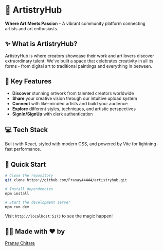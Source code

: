 # 🎨 ArtistryHub

**Where Art Meets Passion** - A vibrant community platform connecting artists and art enthusiasts.

## ✨ What is ArtistryHub?

ArtistryHub is where creators showcase their work and art lovers discover extraordinary talent. We've built a space that celebrates creativity in all its forms - from digital art to traditional paintings and everything in between.

## 🚀 Key Features

- **Discover** stunning artwork from talented creators worldwide
- **Share** your creative vision through our intuitive upload system
- **Connect** with like-minded artists and build your audience
- **Explore** different styles, techniques, and artistic perspectives
- **SignIn/SignUp** with clerk authentication

## 💻 Tech Stack

Built with React, styled with modern CSS, and powered by Vite for lightning-fast performance.

## 🏁 Quick Start

```bash
# Clone the repository
git clone https://github.com/Pranay44444/artistryhub.git

# Install dependencies
npm install

# Start the development server
npm run dev
```

Visit `http://localhost:5173` to see the magic happen!

## 👨‍💻 Made with ❤️ by

[Pranay Chitare](https://github.com/Pranay44444)

